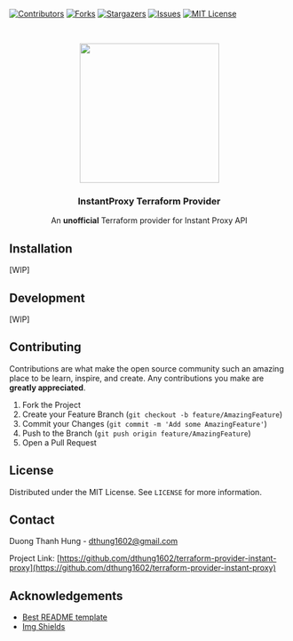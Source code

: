 <!-- README template from https://github.com/dthung1602/terraform-provider-instant-proxy -->


[![Contributors][contributors-shield]][contributors-url]
[![Forks][forks-shield]][forks-url]
[![Stargazers][stars-shield]][stars-url]
[![Issues][issues-shield]][issues-url]
[![MIT License][license-shield]][license-url]

<!-- PROJECT LOGO -->
<br />
<p align="center">
  <a href="https://github.com/dthung1602/terraform-provider-instant-proxy">
    <img src="https://raw.githubusercontent.com/dthung1602/terraform-provider-instant-proxy/master/instantproxies.png" width="251">
  </a>

<h3 align="center">InstantProxy Terraform Provider</h3>

<p align="center">
   An <b>unofficial</b>  Terraform provider for Instant Proxy API
</p>


## Installation

[WIP]

## Development

[WIP]

<!-- CONTRIBUTING -->
## Contributing

Contributions are what make the open source community such an amazing place to be learn, inspire, and create. Any contributions you make are **greatly appreciated**.

1. Fork the Project
2. Create your Feature Branch (`git checkout -b feature/AmazingFeature`)
3. Commit your Changes (`git commit -m 'Add some AmazingFeature'`)
4. Push to the Branch (`git push origin feature/AmazingFeature`)
5. Open a Pull Request



<!-- LICENSE -->
## License

Distributed under the MIT License. See `LICENSE` for more information.


<!-- CONTACT -->
## Contact

Duong Thanh Hung - [dthung1602@gmail.com](mailto:dthung1602@gmail.com)

Project Link: [https://github.com/dthung1602/terraform-provider-instant-proxy](https://github.com/dthung1602/terraform-provider-instant-proxy)


<!-- ACKNOWLEDGEMENTS -->
## Acknowledgements
* [Best README template](https://github.com/othneildrew/Best-README-Template)
* [Img Shields](https://shields.io)



<!-- MARKDOWN LINKS & IMAGES -->
<!-- https://www.markdownguide.org/basic-syntax/#reference-style-links -->
[contributors-shield]: https://img.shields.io/github/contributors/dthung1602/terraform-provider-instant-proxy.svg?style=flat-square
[contributors-url]: https://github.com/dthung1602/terraform-provider-instant-proxy/graphs/contributors
[forks-shield]: https://img.shields.io/github/forks/dthung1602/terraform-provider-instant-proxy.svg?style=flat-square
[forks-url]: https://github.com/dthung1602/terraform-provider-instant-proxy/network/members
[stars-shield]: https://img.shields.io/github/stars/dthung1602/terraform-provider-instant-proxy.svg?style=flat-square
[stars-url]: https://github.com/dthung1602/terraform-provider-instant-proxy/stargazers
[issues-shield]: https://img.shields.io/github/issues/dthung1602/terraform-provider-instant-proxy.svg?style=flat-square
[issues-url]: https://github.com/dthung1602/terraform-provider-instant-proxy/issues
[license-shield]: https://img.shields.io/github/license/dthung1602/terraform-provider-instant-proxy.svg?style=flat-square
[license-url]: https://github.com/dthung1602/terraform-provider-instant-proxy/blob/master/LICENSE
